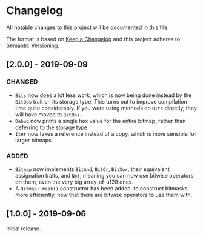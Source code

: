 # Changelog

All notable changes to this project will be documented in this file.

The format is based on [Keep a Changelog](http://keepachangelog.com/en/1.0.0/)
and this project adheres to [Semantic
Versioning](http://semver.org/spec/v2.0.0.html).

## [2.0.0] - 2019-09-09

### CHANGED

- `Bits` now does a lot less work, which is now being done instead by the
  `BitOps` trait on its storage type. This turns out to improve compilation time
  quite considerably. If you were using methods on `Bits` directly, they will
  have moved to `BitOps`.
- `Debug` now prints a single hex value for the entire bitmap, rather than
  deferring to the storage type.
- `Iter` now takes a reference instead of a copy, which is more sensible for
  larger bitmaps.

### ADDED

- `Bitmap` now implements `BitAnd`, `BitOr`, `BitXor`, their equivalent
  assignation traits, and `Not`, meaning you can now use bitwise operators on
  them, even the very big array-of-u128 ones.
- A `Bitmap::mask()` constructor has been added, to construct bitmasks more
  efficiently, now that there are bitwise operators to use them with.

## [1.0.0] - 2019-09-06

Initial release.
